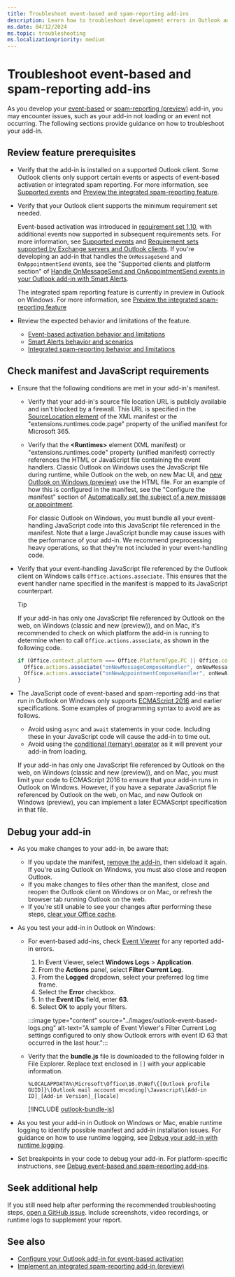 ```yaml
---
title: Troubleshoot event-based and spam-reporting add-ins
description: Learn how to troubleshoot development errors in Outlook add-ins that implement event-based activation or integrated spam reporting.
ms.date: 04/12/2024
ms.topic: troubleshooting
ms.localizationpriority: medium
---
```


# Troubleshoot event-based and spam-reporting add-ins

As you develop your [event-based](autolaunch.md) or [spam-reporting (preview)](spam-reporting.md) add-in, you may encounter issues, such as your add-in not loading or an event not occurring. The following sections provide guidance on how to troubleshoot your add-in.

## Review feature prerequisites

- Verify that the add-in is installed on a supported Outlook client. Some Outlook clients only support certain events or aspects of event-based activation or integrated spam reporting. For more information, see [Supported events](autolaunch.md#supported-events) and [Preview the integrated spam-reporting feature](spam-reporting.md#preview-the-integrated-spam-reporting-feature).
- Verify that your Outlook client supports the minimum requirement set needed.

  Event-based activation was introduced in [requirement set 1.10](/javascript/api/requirement-sets/outlook/requirement-set-1.10/outlook-requirement-set-1.10), with additional events now supported in subsequent requirements sets. For more information, see [Supported events](autolaunch.md#supported-events) and [Requirement sets supported by Exchange servers and Outlook clients](/javascript/api/requirement-sets/outlook/outlook-api-requirement-sets#requirement-sets-supported-by-exchange-servers-and-outlook-clients). If you're developing an add-in that handles the `OnMessageSend` and `OnAppointmentSend` events, see the "Supported clients and platform section" of [Handle OnMessageSend and OnAppointmentSend events in your Outlook add-in with Smart Alerts](onmessagesend-onappointmentsend-events.md#supported-clients-and-platforms).

  The integrated spam reporting feature is currently in preview in Outlook on Windows. For more information, see [Preview the integrated spam-reporting feature](spam-reporting.md#preview-the-integrated-spam-reporting-feature)
- Review the expected behavior and limitations of the feature.

  - [Event-based activation behavior and limitations](autolaunch.md#event-based-activation-behavior-and-limitations)
  - [Smart Alerts behavior and scenarios](onmessagesend-onappointmentsend-events.md#smart-alerts-feature-behavior-and-scenarios)
  - [Integrated spam-reporting behavior and limitations](spam-reporting.md#review-feature-behavior-and-limitations)

## Check manifest and JavaScript requirements

- Ensure that the following conditions are met in your add-in's manifest.

  - Verify that your add-in's source file location URL is publicly available and isn't blocked by a firewall. This URL is specified in the [SourceLocation element](/javascript/api/manifest/sourcelocation) of the XML manifest or the "extensions.runtimes.code.page" property of the unified manifest for Microsoft 365.
  - Verify that the **\<Runtimes\>** element (XML manifest) or "extensions.runtimes.code" property (unified manifest) correctly references the HTML or JavaScript file containing the event handlers. Classic Outlook on Windows uses the JavaScript file during runtime, while Outlook on the web, on new Mac UI, and [new Outlook on Windows (preview)](https://support.microsoft.com/office/656bb8d9-5a60-49b2-a98b-ba7822bc7627) use the HTML file. For an example of how this is configured in the manifest, see the "Configure the manifest" section of [Automatically set the subject of a new message or appointment](on-new-compose-events-walkthrough.md#configure-the-manifest).
  
    For classic Outlook on Windows, you must bundle all your event-handling JavaScript code into this JavaScript file referenced in the manifest. Note that a large JavaScript bundle may cause issues with the performance of your add-in. We recommend preprocessing heavy operations, so that they're not included in your event-handling code.
- Verify that your event-handling JavaScript file referenced by the Outlook client on Windows calls `Office.actions.associate`. This ensures that the event handler name specified in the manifest is mapped to its JavaScript counterpart.

  > [!TIP]
  > If your add-in has only one JavaScript file referenced by Outlook on the web, on Windows (classic and new (preview)), and on Mac, it's recommended to check on which platform the add-in is running to determine when to call `Office.actions.associate`, as shown in the following code.
  >
  > ```js
  > if (Office.context.platform === Office.PlatformType.PC || Office.context.platform == null) {
  >   Office.actions.associate("onNewMessageComposeHandler", onNewMessageComposeHandler);
  >   Office.actions.associate("onNewAppointmentComposeHandler", onNewAppointmentComposeHandler);
  > }
  > ```

- The JavaScript code of event-based and spam-reporting add-ins that run in Outlook on Windows only supports [ECMAScript 2016](https://262.ecma-international.org/7.0/) and earlier specifications. Some examples of programming syntax to avoid are as follows.
  - Avoid using `async` and `await` statements in your code. Including these in your JavaScript code will cause the add-in to time out.
  - Avoid using the [conditional (ternary) operator](https://developer.mozilla.org/docs/Web/JavaScript/Reference/Operators/Conditional_Operator) as it will prevent your add-in from loading.
  
  If your add-in has only one JavaScript file referenced by Outlook on the web, on Windows (classic and new (preview)), and on Mac, you must limit your code to ECMAScript 2016 to ensure that your add-in runs in Outlook on Windows. However, if you have a separate JavaScript file referenced by Outlook on the web, on Mac, and new Outlook on Windows (preview), you can implement a later ECMAScript specification in that file.

## Debug your add-in

- As you make changes to your add-in, be aware that:
  - If you update the manifest, [remove the add-in](sideload-outlook-add-ins-for-testing.md#remove-a-sideloaded-add-in), then sideload it again. If you're using Outlook on Windows, you must also close and reopen Outlook.
  - If you make changes to files other than the manifest, close and reopen the Outlook client on Windows or on Mac, or refresh the browser tab running Outlook on the web.
  - If you're still unable to see your changes after performing these steps, [clear your Office cache](../testing/clear-cache.md).
- As you test your add-in in Outlook on Windows:
  - For event-based add-ins, check [Event Viewer](/shows/inside/event-viewer) for any reported add-in errors.
    1. In Event Viewer, select **Windows Logs** > **Application**.
    1. From the **Actions** panel, select **Filter Current Log**.
    1. From the **Logged** dropdown, select your preferred log time frame.
    1. Select the **Error** checkbox.
    1. In the **Event IDs** field, enter **63**.
    1. Select **OK** to apply your filters.

    :::image type="content" source="../images/outlook-event-based-logs.png" alt-text="A sample of Event Viewer's Filter Current Log settings configured to only show Outlook errors with event ID 63 that occurred in the last hour.":::

  - Verify that the **bundle.js** file is downloaded to the following folder in File Explorer. Replace text enclosed in `[]` with your applicable information.
  
    ```text
    %LOCALAPPDATA%\Microsoft\Office\16.0\Wef\{[Outlook profile GUID]}\[Outlook mail account encoding]\Javascript\[Add-in ID]_[Add-in Version]_[locale]
    ```

    [!INCLUDE [outlook-bundle-js](../includes/outlook-bundle-js.md)]

- As you test your add-in in Outlook on Windows or Mac, enable runtime logging to identify possible manifest and add-in installation issues. For guidance on how to use runtime logging, see [Debug your add-in with runtime logging](../testing/runtime-logging.md).
- Set breakpoints in your code to debug your add-in. For platform-specific instructions, see [Debug event-based and spam-reporting add-ins](debug-autolaunch.md).

## Seek additional help

If you still need help after performing the recommended troubleshooting steps, [open a GitHub issue](https://github.com/OfficeDev/office-js/issues/new?assignees=&labels=&template=bug_report.md&title=). Include screenshots, video recordings, or runtime logs to supplement your report.

## See also

- [Configure your Outlook add-in for event-based activation](autolaunch.md)
- [Implement an integrated spam-reporting add-in (preview)](spam-reporting.md)
